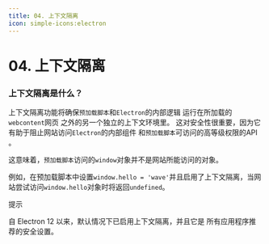 ```yaml
---
title: 04. 上下文隔离
icon: simple-icons:electron
---
```


# 04. 上下文隔离



### 上下文隔离是什么？



上下文隔离功能将确保`预加载脚本`和`Electron`的内部逻辑 运行在所加载的`webcontent`网页 之外的另一个独立的上下文环境里。 这对安全性很重要，因为它有助于阻止网站访问`Electron`的内部组件 和`预加载脚本`可访问的高等级权限的API 。

这意味着，`预加载脚本`访问的`window`对象并不是网站所能访问的对象。

例如，在预加载脚本中设置`window.hello = 'wave'`并且启用了上下文隔离，当网站尝试访问`window.hello`对象时将返回`undefined`。

提示

自 Electron 12 以来，默认情况下已启用上下文隔离，并且它是 所有应用程序推荐的安全设置。